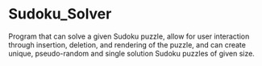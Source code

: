 # Sudoku_Solver
Program that can solve a given Sudoku puzzle, allow for user interaction through insertion, deletion, and rendering of the puzzle, and can create unique, pseudo-random and single solution Sudoku puzzles of given size.
